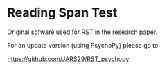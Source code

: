 # Reading Span Test

Original sofware used for RST in the research paper. 

For an update version (using PsychoPy) please go to:

https://github.com/JARS29/RST_psychopy


